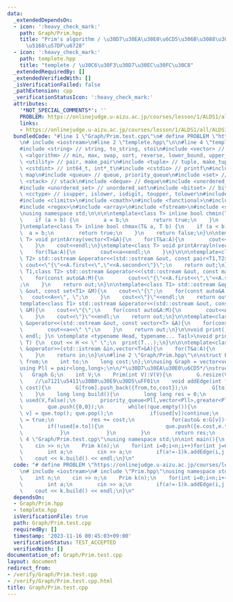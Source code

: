 ```yaml
---
data:
  _extendedDependsOn:
  - icon: ':heavy_check_mark:'
    path: Graph/Prim.hpp
    title: "Prim's algorithm / \u30D7\u30EA\u30E0\u6CD5\u306B\u3088\u308B\u6700\u5C0F\
      \u5168\u57DF\u6728"
  - icon: ':heavy_check_mark:'
    path: templete.hpp
    title: "templete / \u30C6\u30F3\u30D7\u30EC\u30FC\u30C8"
  _extendedRequiredBy: []
  _extendedVerifiedWith: []
  _isVerificationFailed: false
  _pathExtension: cpp
  _verificationStatusIcon: ':heavy_check_mark:'
  attributes:
    '*NOT_SPECIAL_COMMENTS*': ''
    PROBLEM: https://onlinejudge.u-aizu.ac.jp/courses/lesson/1/ALDS1/all/ALDS1_12_A
    links:
    - https://onlinejudge.u-aizu.ac.jp/courses/lesson/1/ALDS1/all/ALDS1_12_A
  bundledCode: "#line 1 \"Graph/Prim.test.cpp\"\n# define PROBLEM \"https://onlinejudge.u-aizu.ac.jp/courses/lesson/1/ALDS1/all/ALDS1_12_A\"\
    \n# include <iostream>\n#line 2 \"templete.hpp\"\n\n#line 4 \"templete.hpp\"\n\
    #include <string> // string, to_string, stoi\n#include <vector> // vector\n#include\
    \ <algorithm> // min, max, swap, sort, reverse, lower_bound, upper_bound\n#include\
    \ <utility> // pair, make_pair\n#include <tuple> // tuple, make_tuple\n#include\
    \ <cstdint> // int64_t, int*_t\n#include <cstdio> // printf\n#include <map> //\
    \ map\n#include <queue> // queue, priority_queue\n#include <set> // set\n#include\
    \ <stack> // stack\n#include <deque> // deque\n#include <unordered_map> // unordered_map\n\
    #include <unordered_set> // unordered_set\n#include <bitset> // bitset\n#include\
    \ <cctype> // isupper, islower, isdigit, toupper, tolower\n#include <iomanip>\n\
    #include <climits>\n#include <cmath>\n#include <functional>\n#include <numeric>\n\
    #include <regex>\n#include <array>\n#include <fstream>\n#include <sstream>\n\n\
    \nusing namespace std;\n\n\n\ntemplate<class T> inline bool chmin(T& a, T b) {\n\
    \    if (a > b) {\n        a = b;\n        return true;\n    }\n    return false;\n\
    }\ntemplate<class T> inline bool chmax(T& a, T b) {\n    if (a < b) {\n      \
    \  a = b;\n        return true;\n    }\n    return false;\n}\n\ntemplate<class\
    \ T> void printArray(vector<T>&A){\n    for(T&a:A){\n        cout<<a<<\" \";\n\
    \    }\n    cout<<endl;\n}\ntemplate<class T> void printArrayln(vector<T>&A){\n\
    \    for(T&a:A){\n        cout<<a<<endl;\n    }\n}\n\n\ntemplate<class T1,class\
    \ T2> std::ostream &operator<<(std::ostream &out, const pair<T1,T2> &A){\n   \
    \ cout<<\"{\"<<A.first<<\",\"<<A.second<<\"}\";\n    return out;\n}\n\ntemplate<class\
    \ T1,class T2> std::ostream &operator<<(std::ostream &out, const map<T1,T2> &M){\n\
    \    for(const auto&A:M){\n        cout<<\"{\"<<A.first<<\",\"<<A.second<<\"}\"\
    ;\n    }\n    return out;\n}\n\ntemplate<class T1> std::ostream &operator<<(std::ostream\
    \ &out, const set<T1> &M){\n    cout<<\"{\";\n    for(const auto&A:M){\n     \
    \   cout<<A<<\", \";\n    }\n    cout<<\"}\"<<endl;\n    return out;\n}\n\n\n\
    template<class T1> std::ostream &operator<<(std::ostream &out, const multiset<T1>\
    \ &M){\n    cout<<\"{\";\n    for(const auto&A:M){\n        cout<<A<<\", \";\n\
    \    }\n    cout<<\"}\"<<endl;\n    return out;\n}\n\ntemplate<class T> std::ostream\
    \ &operator<<(std::ostream &out, const vector<T> &A){\n    for(const T &a:A){\n\
    \        cout<<a<<\" \";\n    }\n    return out;\n}\n\nvoid print() { cout <<\
    \ endl; }\n \ntemplate <typename Head, typename... Tail>\nvoid print(Head H, Tail...\
    \ T) {\n  cout << H << \" \";\n  print(T...);\n}\n\n\ntemplate<class T> std::istream\
    \ &operator>>(std::istream &in,vector<T>&A){\n    for(T&a:A){\n        std::cin>>a;\n\
    \    }\n    return in;\n}\n\n#line 2 \"Graph/Prim.hpp\"\n\nstruct Edge{\n    int\
    \ from;\n    int to;\n    long cost;\n};\n\nusing Graph = vector<vector<Edge>>;\n\
    using Pll = pair<long,long>;\n\n/*\u30D7\u30EA\u30E0\u6CD5*/\nstruct Prim{\n \
    \   Graph G;\n    int V;\n    Prim(int V):V(V){\n        G.resize(V);\n    }\n\
    \    //\u7121\u5411\u30B0\u30E9\u30D5\uFF01\n    void addEdge(int from,int to,long\
    \ cost){\n        G[from].push_back({from,to,cost});\n        G[to].push_back({to,from,cost});\n\
    \    }\n    long long build(){\n        long long res = 0;\n        vector<bool>\
    \ used(V,false);\n        priority_queue<Pll,vector<Pll>,greater<Pll>> que;\n\
    \        que.push({0,0});\n        while(!que.empty()){\n            auto [cost,\
    \ v] = que.top(); que.pop();\n            if(used[v])continue;\n            used[v]\
    \ = true;\n            res += cost;\n            for(auto& e:G[v]){\n        \
    \        if(!used[e.to]){\n                    que.push({e.cost,e.to});\n    \
    \            }\n            }\n        }\n        return res;\n    }\n};\n#line\
    \ 4 \"Graph/Prim.test.cpp\"\nusing namespace std;\n\nint main(){\n    int n;\n\
    \    cin >> n;\n    Prim k(n);\n    for(int i=0;i<n;i++)for(int j=0;j<n;j++){\n\
    \        int a;\n        cin >> a;\n        if(a!=-1)k.addEdge(i,j,a);\n    }\n\
    \    cout << k.build() << endl;\n}\n"
  code: "# define PROBLEM \"https://onlinejudge.u-aizu.ac.jp/courses/lesson/1/ALDS1/all/ALDS1_12_A\"\
    \n# include <iostream>\n# include \"Prim.hpp\"\nusing namespace std;\n\nint main(){\n\
    \    int n;\n    cin >> n;\n    Prim k(n);\n    for(int i=0;i<n;i++)for(int j=0;j<n;j++){\n\
    \        int a;\n        cin >> a;\n        if(a!=-1)k.addEdge(i,j,a);\n    }\n\
    \    cout << k.build() << endl;\n}\n"
  dependsOn:
  - Graph/Prim.hpp
  - templete.hpp
  isVerificationFile: true
  path: Graph/Prim.test.cpp
  requiredBy: []
  timestamp: '2023-11-16 00:45:03+09:00'
  verificationStatus: TEST_ACCEPTED
  verifiedWith: []
documentation_of: Graph/Prim.test.cpp
layout: document
redirect_from:
- /verify/Graph/Prim.test.cpp
- /verify/Graph/Prim.test.cpp.html
title: Graph/Prim.test.cpp
---
```

